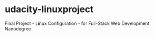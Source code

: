 # udacity-linuxproject
Final Project - Linux Configuration - for Full-Stack Web Development Nanodegree
